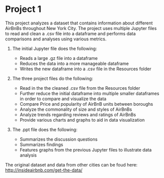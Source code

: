 # Project 1

This project analyzes a dataset that contains information about different AirBnBs throughout New York City. The project uses multiple Jupyter files to read and clean a .csv file into a dataframe and performs data comparisons and analyses using various metrics.

1. The initial Jupyter file does the following:
    
    - Reads a large .gz file into a dataframe
    - Reduces the data into a more manageable dataframe
    - Writes the new dataframe into a .csv file in the Resources folder

2. The three project files do the following:
    
    - Read in the the cleaned .csv file from the Resources folder
    - Further reduce the initial dataframe into multiple smaller dataframes in order to compare and visualize the data
    - Compare Price and popularity of AirBnB units between boroughs
    - Analyze the commonality of size and styles of AirBnBs
    - Analyze trends regarding reviews and ratings of AirBnBs
    - Provide various charts and graphs to aid in data visualization

3. The .ppt file does the following:
    
    - Summarizes the discussion questions
    - Summarizes findings
    - Features graphs from the previous Jupyter files to illustrate data analysis

The original dataset and data from other cities can be foud here:
    http://insideairbnb.com/get-the-data/